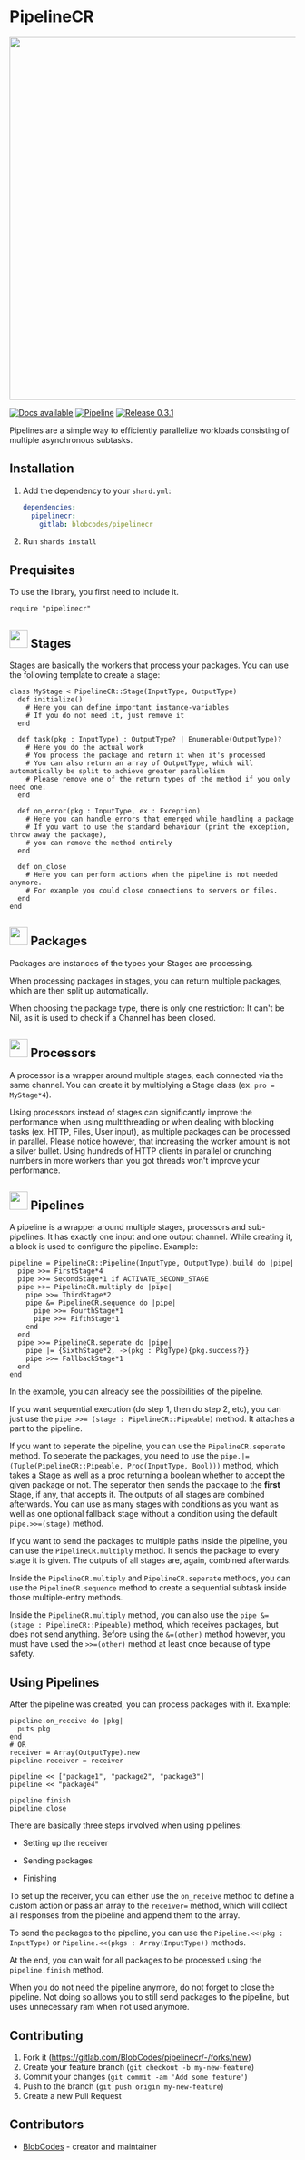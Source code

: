# PipelineCR

<img title="" src="https://gitlab.com/BlobCodes/pipelinecr/-/raw/master/img/logo.webp" alt="" width="638"> 

[![Docs available](https://img.shields.io/badge/docs-available-brightgreen.svg)](https://BlobCodes.gitlab.io/pipelinecr) [![Pipeline](https://gitlab.com/BlobCodes/pipelinecr/badges/master/pipeline.svg)](https://gitlab.com/BlobCodes/pipelinecr/pipelines) [![Release 0.3.1](https://img.shields.io/badge/release-v0.3.1-blue.svg)](https://gitlab.com/BlobCodes/pipelinecr/-/releases/0.3.1)

Pipelines are a simple way to efficiently parallelize workloads consisting of multiple asynchronous subtasks.

## Installation

1. Add the dependency to your `shard.yml`:
   
   ```yaml
   dependencies:
     pipelinecr:
       gitlab: blobcodes/pipelinecr
   ```

2. Run `shards install`

## Prequisites

To use the library, you first need to include it.

```crystal
require "pipelinecr"
```

## <img title="" src="https://gitlab.com/BlobCodes/pipelinecr/-/raw/master/img/stage.webp" alt="" width="32"> Stages

Stages are basically the workers that process your packages.
You can use the following template to create a stage: 

```crystal
class MyStage < PipelineCR::Stage(InputType, OutputType)
  def initialize()
    # Here you can define important instance-variables
    # If you do not need it, just remove it
  end

  def task(pkg : InputType) : OutputType? | Enumerable(OutputType)?
    # Here you do the actual work
    # You process the package and return it when it's processed
    # You can also return an array of OutputType, which will automatically be split to achieve greater parallelism
    # Please remove one of the return types of the method if you only need one.
  end

  def on_error(pkg : InputType, ex : Exception)
    # Here you can handle errors that emerged while handling a package
    # If you want to use the standard behaviour (print the exception, throw away the package),
    # you can remove the method entirely
  end

  def on_close
    # Here you can perform actions when the pipeline is not needed anymore.
    # For example you could close connections to servers or files.
  end
end
```

## <img title="" src="https://gitlab.com/BlobCodes/pipelinecr/-/raw/master/img/packages.webp" alt="" width="32"> Packages

Packages are instances of the types your Stages are processing. 

When processing packages in stages, you can return multiple packages, which are then split up automatically.

When choosing the package type, there is only one restriction: It can't be Nil, as it is used to check if a Channel has been closed.

## <img title="" src="https://gitlab.com/BlobCodes/pipelinecr/-/raw/master/img/processor.webp" alt="" width="32" data-align="inline"> Processors

A processor is a wrapper around multiple stages, each connected via the same channel. You can create it by multiplying a Stage class (ex. `pro = MyStage*4`).

Using processors instead of stages can significantly improve the performance when using multithreading or when dealing with blocking tasks (ex. HTTP, Files, User input), as multiple packages can be processed in parallel.
Please notice however, that increasing the worker amount is not a silver bullet. Using hundreds of HTTP clients in parallel or crunching numbers in more workers than you got threads won't improve your performance.

## <img src="https://gitlab.com/BlobCodes/pipelinecr/-/raw/master/img/pipeline.webp" title="" alt="" width="32"> Pipelines

A pipeline is a wrapper around multiple stages, processors and sub-pipelines. It has exactly one input and one output channel.
While creating it, a block is used to configure the pipeline.
Example:

```crystal
pipeline = PipelineCR::Pipeline(InputType, OutputType).build do |pipe|
  pipe >>= FirstStage*4
  pipe >>= SecondStage*1 if ACTIVATE_SECOND_STAGE
  pipe >>= PipelineCR.multiply do |pipe|
    pipe >>= ThirdStage*2
    pipe &= PipelineCR.sequence do |pipe|
      pipe >>= FourthStage*1
      pipe >>= FifthStage*1
    end
  end
  pipe >>= PipelineCR.seperate do |pipe|
    pipe |= {SixthStage*2, ->(pkg : PkgType){pkg.success?}}
    pipe >>= FallbackStage*1
  end
end
```

In the example, you can already see the possibilities of the pipeline.

If you want sequential execution (do step 1, then do step 2, etc), you can just use the `pipe >>= (stage : PipelineCR::Pipeable)` method. It attaches a part to the pipeline.

If you want to seperate the pipeline, you can use the `PipelineCR.seperate` method. To seperate the packages, you need to use the `pipe.|=(Tuple(PipelineCR::Pipeable, Proc(InputType, Bool)))` method, which takes a Stage as well as a proc returning a boolean whether to accept the given package or not. The seperator then sends the package to the **first** Stage, if any, that accepts it. The outputs of all stages are combined afterwards. You can use as many stages with conditions as you want as well as one optional fallback stage without a condition using the default `pipe.>>=(stage)` method. 

If you want to send the packages to multiple paths inside the pipeline, you can use the `PipelineCR.multiply` method. It sends the package to every stage it is given. The outputs of all stages are, again, combined afterwards.

Inside the `PipelineCR.multiply` and `PipelineCR.seperate` methods, you can use the `PipelineCR.sequence` method to create a sequential subtask inside those multiple-entry methods.

Inside the  `PipelineCR.multiply` method, you can also use the `pipe &= (stage : PipelineCR::Pipeable)` method, which receives packages, but does not send anything. Before using the `&=(other)` method however, you must have used the `>>=(other)` method at least once because of type safety.

## Using Pipelines

After the pipeline was created, you can process packages with it.
Example:

```crystal
pipeline.on_receive do |pkg|
  puts pkg
end
# OR
receiver = Array(OutputType).new
pipeline.receiver = receiver

pipeline << ["package1", "package2", "package3"]
pipeline << "package4"

pipeline.finish
pipeline.close
```

There are basically three steps involved when using pipelines: 

- Setting up the receiver

- Sending packages

- Finishing

To set up the receiver, you can either use the `on_receive` method to define a custom action or pass an array to the `receiver=` method, which will collect all responses from the pipeline and append them to the array.

To send the packages to the pipeline, you can use the `Pipeline.<<(pkg : InputType)` or `Pipeline.<<(pkgs : Array(InputType))` methods.

At the end, you can wait for all packages to be processed using the `pipeline.finish` method.

When you do not need the pipeline anymore, do not forget to close the pipeline. Not doing so allows you to still send packages to the pipeline, but uses unnecessary ram when not used anymore.

## Contributing

1. Fork it (<https://gitlab.com/BlobCodes/pipelinecr/-/forks/new>)
2. Create your feature branch (`git checkout -b my-new-feature`)
3. Commit your changes (`git commit -am 'Add some feature'`)
4. Push to the branch (`git push origin my-new-feature`)
5. Create a new Pull Request

## Contributors

- [BlobCodes](https://github.com/blobcodes) - creator and maintainer
